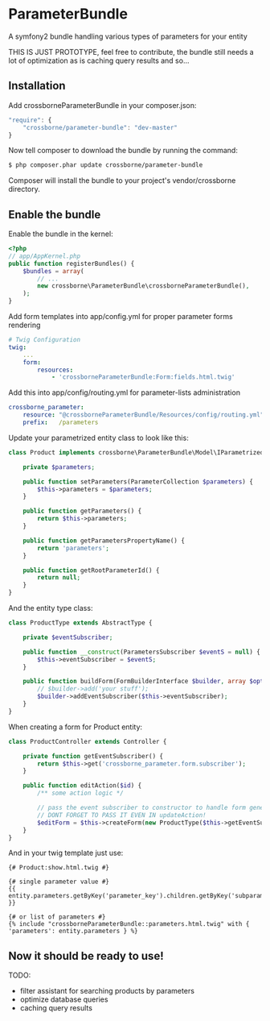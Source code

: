 ParameterBundle
===============

A symfony2 bundle handling various types of parameters for your entity

THIS IS JUST PROTOTYPE, feel free to contribute, the bundle still needs a lot of optimization as is caching query results and so...

Installation
------------

Add crossborneParameterBundle in your composer.json:
```js
"require": {
	"crossborne/parameter-bundle": "dev-master"
}
```

Now tell composer to download the bundle by running the command:
```bash
$ php composer.phar update crossborne/parameter-bundle
```
Composer will install the bundle to your project's vendor/crossborne directory.

Enable the bundle
-----------------
Enable the bundle in the kernel:
```php
<?php
// app/AppKernel.php
public function registerBundles() {
	$bundles = array(
		// ...
		new crossborne\ParameterBundle\crossborneParameterBundle(),
	);
}
```

Add form templates into app/config.yml for proper parameter forms rendering
```yml
# Twig Configuration
twig:
	...
	form:
		resources:
			- 'crossborneParameterBundle:Form:fields.html.twig'
```

Add this into app/config/routing.yml for parameter-lists administration
```yml
crossborne_parameter:
	resource: "@crossborneParameterBundle/Resources/config/routing.yml"
	prefix:   /parameters
```

Update your parametrized entity class to look like this:
```php
class Product implements crossborne\ParameterBundle\Model\IParametrized {

	private $parameters;

	public function setParameters(ParameterCollection $parameters) {
		$this->parameters = $parameters;
	}

	public function getParameters() {
		return $this->parameters;
	}

	public function getParametersPropertyName() {
		return 'parameters';
	}

	public function getRootParameterId() {
		return null;
	}
}
```

And the entity type class:
```php
class ProductType extends AbstractType {

	private $eventSubscriber;

	public function __construct(ParametersSubscriber $eventS = null) {
		$this->eventSubscriber = $eventS;
	}

	public function buildForm(FormBuilderInterface $builder, array $options) {
		// $builder->add('your stuff');
		$builder->addEventSubscriber($this->eventSubscriber);
	}
}
```

When creating a form for Product entity:
```php
class ProductController extends Controller {

	private function getEventSubscriber() {
		return $this->get('crossborne_parameter.form.subscriber');
	}

	public function editAction($id) {
		/** some action logic */

		// pass the event subscriber to constructor to handle form generation
		// DONT FORGET TO PASS IT EVEN IN updateAction!
		$editForm = $this->createForm(new ProductType($this->getEventSubscriber()), $entity);
	}
}
```

And in your twig template just use:
```twig
{# Product:show.html.twig #}

{# single parameter value #}
{{ entity.parameters.getByKey('parameter_key').children.getByKey('subparameter_key').value }}

{# or list of parameters #}
{% include "crossborneParameterBundle::parameters.html.twig" with { 'parameters': entity.parameters } %}

```

Now it should be ready to use!
------------------------------

TODO:
- filter assistant for searching products by parameters
- optimize database queries
- caching query results
